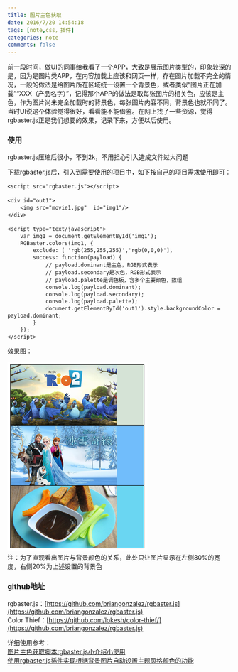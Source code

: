 ```yaml
---
title: 图片主色获取
date: 2016/7/20 14:54:18 
tags: [note,css，插件]
categories: note
comments: false
---  
```


前一段时间，做UI的同事给我看了一个APP，大致是展示图片类型的，印象较深的是，因为是图片类APP，在内容加载上应该和网页一样，存在图片加载不完全的情况，一般的做法是给图片所在区域统一设置一个背景色，或者类似“图片正在加载”“XXX（产品名字）”，记得那个APP的做法是取每张图片的相关色，应该是主色，作为图片尚未完全加载时的背景色，每张图片内容不同，背景色也就不同了。当时UI说这个体验觉得很好，看看能不能借鉴。在网上找了一些资源，觉得rgbaster.js正是我们想要的效果，记录下来，方便以后使用。
<!-- more -->
### 使用 ###
rgbaster.js压缩后很小，不到2k，不用担心引入造成文件过大问题  

下载rgbaster.js后，引入到需要使用的项目中，如下按自己的项目需求使用即可：

    <script src="rgbaster.js"></script>

	<div id="out1">
		<img src="movie1.jpg"  id="img1"/>
	</div>

	<script type="text/javascript">
		var img1 = document.getElementById('img1');
		RGBaster.colors(img1, {
			exclude: [ 'rgb(255,255,255)','rgb(0,0,0)'], 
		  	success: function(payload) {
		    	// payload.dominant是主色，RGB形式表示
		    	// payload.secondary是次色，RGB形式表示
		    	// payload.palette是调色板，含多个主要颜色，数组
		    	console.log(payload.dominant);
		    	console.log(payload.secondary);
		    	console.log(payload.palette);
		    	document.getElementById('out1').style.backgroundColor = payload.dominant;
		  	}
		});
	</script>

效果图：  

![](imgs/rgbasterDemo.png)  
注：为了直观看出图片与背景颜色的关系，此处只让图片显示在左侧80%的宽度，右侧20%为上述设置的背景色

### github地址 ###
rgbaster.js：[https://github.com/briangonzalez/rgbaster.js](https://github.com/briangonzalez/rgbaster.js)   
Color Thief：[https://github.com/lokesh/color-thief/](https://github.com/briangonzalez/rgbaster.js)

详细使用参考：  
[图片主色获取脚本rgbaster.js小介绍小使用](http://www.zhangxinxu.com/wordpress/2014/08/image-dominant-color-get-rgbaster-js/)  
[使用rgbaster.js插件实现根据背景图片自动设置主题风格颜色的功能](http://www.w3cfuns.com/notes/17100/a8cb9c4a32ed4e996bcad9a4e1548e0c:storey-2)
